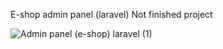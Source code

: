 E-shop admin panel (laravel) Not finished project

![Admin panel (e-shop) laravel (1)](https://user-images.githubusercontent.com/107833251/217490885-0c39bf71-a8bd-4f67-ada4-c85fd0e80da6.gif)

